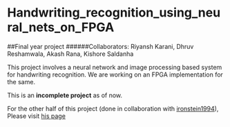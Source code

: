 # Handwriting_recognition_using_neural_nets_on_FPGA
##Final year project
######Collaborators:   Riyansh Karani, Dhruv Reshamwala, Akash Rana, Kishore Saldanha

This project involves a neural network and image processing based system for handwriting recognition. We are working on an FPGA implementation for the same.

This is an **incomplete project** as of now.

For the other half of this project (done in collaboration with [ironstein1994](https://github.com/ironstein1994)), Please visit  [his page](https://github.com/ironstein1994/handwriting-recognition-using-neural-networks-on-FPGA-final-year-project)
